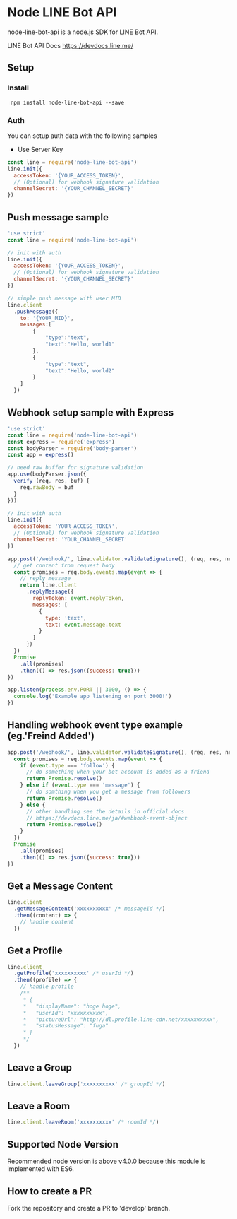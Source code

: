# Node LINE Bot API
node-line-bot-api is a node.js SDK for LINE Bot API.

LINE Bot API Docs
https://devdocs.line.me/


## Setup
### Install
` npm install node-line-bot-api --save`

### Auth
You can setup auth data with the following samples

* Use Server Key
```JavaScript
const line = require('node-line-bot-api')
line.init({
  accessToken: '{YOUR_ACCESS_TOKEN}',
  // (Optional) for webhook signature validation
  channelSecret: '{YOUR_CHANNEL_SECRET}'
})
```

## Push message sample

```JavaScript
'use strict'
const line = require('node-line-bot-api')

// init with auth
line.init({
  accessToken: '{YOUR_ACCESS_TOKEN}',
  // (Optional) for webhook signature validation
  channelSecret: '{YOUR_CHANNEL_SECRET}'
})

// simple push message with user MID
line.client
  .pushMessage({
    to: '{YOUR_MID}',
    messages:[
        {
            "type":"text",
            "text":"Hello, world1"
        },
        {
            "type":"text",
            "text":"Hello, world2"
        }
    ]
  })
```

## Webhook setup sample with Express

```JavaScript
'use strict'
const line = require('node-line-bot-api')
const express = require('express')
const bodyParser = require('body-parser')
const app = express()

// need raw buffer for signature validation
app.use(bodyParser.json({
  verify (req, res, buf) {
    req.rawBody = buf
  }
}))

// init with auth
line.init({
  accessToken: 'YOUR_ACCESS_TOKEN',
  // (Optional) for webhook signature validation
  channelSecret: 'YOUR_CHANNEL_SECRET'
})

app.post('/webhook/', line.validator.validateSignature(), (req, res, next) => {
  // get content from request body
  const promises = req.body.events.map(event => {
    // reply message
    return line.client
      .replyMessage({
        replyToken: event.replyToken,
        messages: [
          {
            type: 'text',
            text: event.message.text
          }
        ]
      })
  })
  Promise
    .all(promises)
    .then(() => res.json({success: true}))
})

app.listen(process.env.PORT || 3000, () => {
  console.log('Example app listening on port 3000!')
})

```

## Handling webhook event type example (eg.'Freind Added')

```JavaScript
app.post('/webhook/', line.validator.validateSignature(), (req, res, next) => {
  const promises = req.body.events.map(event => {
    if (event.type === 'follow') {
      // do something when your bot account is added as a friend
      return Promise.resolve()
    } else if (event.type === 'message') {
      // do somthing when you get a message from followers
      return Promise.resolve()
    } else {
      // other handling see the details in official docs
      // https://devdocs.line.me/ja/#webhook-event-object
      return Promise.resolve()
    }
  })
  Promise
    .all(promises)
    .then(() => res.json({success: true}))
})
```

## Get a Message Content

```JavaScript
line.client
  .getMessageContent('xxxxxxxxxx' /* messageId */)
  .then((content) => {
    // handle content
  })
```

## Get a Profile

```JavaScript
line.client
  .getProfile('xxxxxxxxxx' /* userId */)
  .then((profile) => {
    // handle profile
    /**
     * {
     *   "displayName": "hoge hoge",
     *   "userId": "xxxxxxxxxx",
     *   "pictureUrl": "http://dl.profile.line-cdn.net/xxxxxxxxxx",
     *   "statusMessage": "fuga"
     * }
     */
  })
```

## Leave a Group

```JavaScript
line.client.leaveGroup('xxxxxxxxxx' /* groupId */)
```

## Leave a Room

```JavaScript
line.client.leaveRoom('xxxxxxxxxx' /* roomId */)
```
## Supported Node Version

Recommended node version is above v4.0.0 because this module is implemented with ES6.

## How to create a PR

Fork the repository and create a PR to 'develop' branch.
